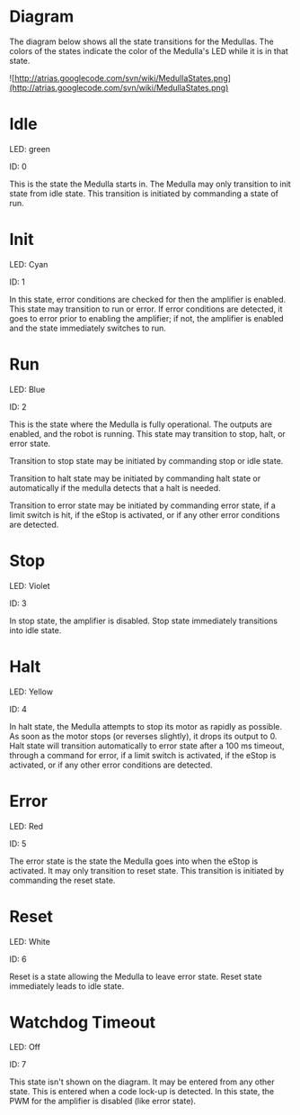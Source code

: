# Diagram #
The diagram below shows all the state transitions for the Medullas. The colors of the states indicate the color of the Medulla's LED while it is in that state.

![http://atrias.googlecode.com/svn/wiki/MedullaStates.png](http://atrias.googlecode.com/svn/wiki/MedullaStates.png)

# Idle #
LED: green

ID: 0

This is the state the Medulla starts in. The Medulla may only transition to init state from idle state. This transition is initiated by commanding a state of run.

# Init #
LED: Cyan

ID: 1

In this state, error conditions are checked for then the amplifier is enabled. This state may transition to run or error. If error conditions are detected, it goes to error prior to enabling the amplifier; if not, the amplifier is enabled and the state immediately switches to run.

# Run #
LED: Blue

ID: 2

This is the state where the Medulla is fully operational. The outputs are enabled, and the robot is running. This state may transition to stop, halt, or error state.

Transition to stop state may be initiated by commanding stop or idle state.

Transition to halt state may be initiated by commanding halt state or automatically if the medulla detects that a halt is needed.

Transition to error state may be initiated by commanding error state, if a limit switch is hit, if the eStop is activated, or if any other error conditions are detected.

# Stop #
LED: Violet

ID: 3

In stop state, the amplifier is disabled. Stop state immediately transitions into idle state.

# Halt #
LED: Yellow

ID: 4

In halt state, the Medulla attempts to stop its motor as rapidly as possible. As soon as the motor stops (or reverses slightly), it drops its output to 0. Halt state will transition automatically to error state after a 100 ms timeout, through a command for error, if a limit switch is activated, if the eStop is activated, or if any other error conditions are detected.

# Error #
LED: Red

ID: 5

The error state is the state the Medulla goes into when the eStop is activated. It may only transition to reset state. This transition is initiated by commanding the reset state.

# Reset #
LED: White

ID: 6

Reset is a state allowing the Medulla to leave error state. Reset state immediately leads to idle state.

# Watchdog Timeout #
LED: Off

ID: 7

This state isn't shown on the diagram. It may be entered from any other state. This is entered when a code lock-up is detected. In this state, the PWM for the amplifier is disabled (like error state).